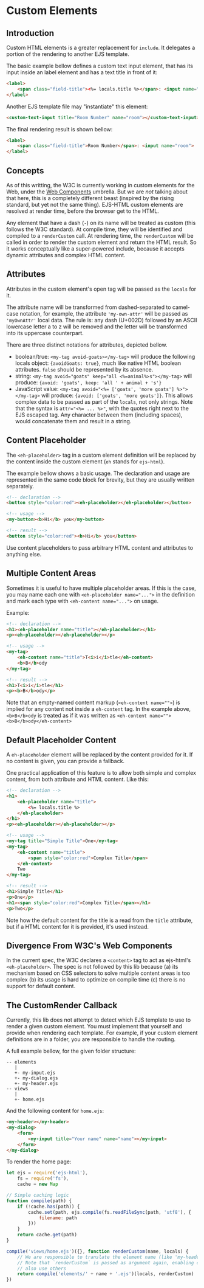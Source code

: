 # Custom Elements

## Introduction
Custom HTML elements is a greater replacement for `include`. It delegates a portion of the rendering to another EJS template.

The basic example bellow defines a custom text input element, that has its input inside an label element and has a text title in front of it:
```html
<label>
	<span class="field-title"><%= locals.title %></span>: <input name="<%=locals.name%>">
</label>
```

Another EJS template file may "instantiate" this element:
```html
<custom-text-input title="Room Number" name="room"></custom-text-input>
```

The final rendering result is shown bellow:
```html
<label>
	<span class="field-title">Room Number</span>: <input name="room">
</label>
```

## Concepts
As of this writting, the W3C is currently working in custom elements for the Web, under the [Web Components](https://developer.mozilla.org/en-US/docs/Web/Web_Components) umbrella. But we are *not* talking about that here, this is a completely different beast (inspired by the rising standard, but yet not the same thing). EJS-HTML custom elements are resolved at render time, before the browser get to the HTML.

Any element that have a dash (`-`) on its name will be treated as custom (this follows the W3C standard). At compile time, they will be identified and compiled to a `renderCustom` call. At rendering time, the `renderCustom` will be called in order to render the custom element and return the HTML result. So it works conceptually like a super-powered include, because it accepts dynamic attributes and complex HTML content.

## Attributes
Attributes in the custom element's open tag will be passed as the `locals` for it.

The attribute name will be transformed from dashed-separated to camel-case notation, for example, the attribute `'my-own-attr'` will be passed as `'myOwnAttr'` local data. The rule is: any dash (U+002D) followed by an ASCII lowercase letter a to z will be removed and the letter will be transformed into its uppercase counterpart.

There are three distinct notations for attributes, depicted bellow. 

* boolean/true: `<my-tag avoid-goats></my-tag>` will produce the following locals object: `{avoidGoats: true}`, much like native HTML boolean attributes. `false` should be represented by its absence.
* string: `<my-tag avoid="goats" keep="all <%=animal%>s"></my-tag>` will produce: `{avoid: 'goats', keep: 'all ' + animal + 's'}`
* JavaScript value: `<my-tag avoid="<%= ['goats', 'more goats'] %>"></my-tag>` will produce: `{avoid: ['goats', 'more goats']}`. This allows complex data to be passed as part of the `locals`, not only strings. Note that the syntax is `attr="<%= ... %>"`, with the quotes right next to the EJS escaped tag. Any character between them (including spaces), would concatenate them and result in a string.

## Content Placeholder
The `<eh-placeholder>` tag in a custom element definition will be replaced by the content inside the custom element (`eh` stands for `ejs-html`).

The example bellow shows a basic usage. The declaration and usage are represented in the same code block for brevity, but they are usually written separately.
```html
<!-- declaration -->
<button style="color:red"><eh-placeholder></eh-placeholder></button>

<!-- usage -->
<my-button><b>Hi</b> you</my-button>

<!-- result -->
<button style="color:red"><b>Hi</b> you</button>
```

Use content placeholders to pass arbitrary HTML content and attributes to anything else.

## Multiple Content Areas
Sometimes it is useful to have multiple placeholder areas. If this is the case, you may name each one with `<eh-placeholder name="...">` in the definition and mark each type with `<eh-content name="...">` on usage.

Example:
```html
<!-- declaration -->
<h1><eh-placeholder name="title"></eh-placeholder></h1>
<p><eh-placeholder></eh-placeholder></p>

<!-- usage -->
<my-tag>
	<eh-content name="title">T<i>i</i>tle</eh-content>
	<b>B</b>ody
</my-tag>

<!-- result -->
<h1>T<i>i</i>tle</h1>
<p><b>B</b>ody</p>
```

Note that an empty-named content markup (`<eh-content name="">`) is implied for any content not inside a `eh-content` tag. In the example above, `<b>B</b>ody` is treated as if it was written as `<eh-content name=""><b>B</b>ody</eh-content>`

## Default Placeholder Content
A `eh-placeholder` element will be replaced by the content provided for it. If no content is given, you can provide a fallback.

One practical application of this feature is to allow both simple and complex content, from both attribute and HTML content. Like this:
```html
<!-- declaration -->
<h1>
	<eh-placeholder name="title">
		<%= locals.title %>
	</eh-placeholder>
</h1>
<p><eh-placeholder></eh-placeholder></p>

<!-- usage -->
<my-tag title="Simple Title">One</my-tag>
<my-tag>
	<eh-content name="title">
		<span style="color:red">Complex Title</span>
	</eh-content>
	Two
</my-tag>

<!-- result -->
<h1>Simple Title</h1>
<p>One</p>
<h1><span style="color:red">Complex Title</span></h1>
<p>Two</p>
```

Note how the default content for the title is a read from the `title` attribute, but if a HTML content for it is provided, it's used instead.

## Divergence From W3C's Web Components
In the current spec, the W3C declares a `<content>` tag to act as ejs-html's `<eh-placeholder>`. The spec is not followed by this lib because (a) its mechanism based on CSS selectors to solve multiple content areas is too complex (b) its usage is hard to optimize on compile time (c) there is no support for default content.

## The CustomRender Callback
Currently, this lib does not attempt to detect which EJS template to use to render a given custom element. You must implement that yourself and provide when rendering each template. For example, if your custom element definitions are in a folder, you are responsible to handle the routing.

A full example bellow, for the given folder structure:
```
-- elements
   |
   +- my-input.ejs
   +- my-dialog.ejs
   +- my-header.ejs
-- views
   |
   +- home.ejs
```

And the following content for `home.ejs`:
```html
<my-header></my-header>
<my-dialog>
	<form>
		<my-input title="Your name" name="name"></my-input>
	</form>
</my-dialog>
```

To render the home page:
```js
let ejs = require('ejs-html'),
	fs = require('fs'),
	cache = new Map

// Simple caching logic
function compile(path) {
	if (!cache.has(path)) {
		cache.set(path, ejs.compile(fs.readFileSync(path, 'utf8'), {
			filename: path
		}))
	}
	return cache.get(path)
}

compile('views/home.ejs')({}, function renderCustom(name, locals) {
	// We are responsible to translate the element name (like 'my-header') to file path
	// Note that `renderCustom` is passed as argument again, enabling custom elements to
	// also use others
	return compile('elements/' + name + '.ejs')(locals, renderCustom)
})
```
